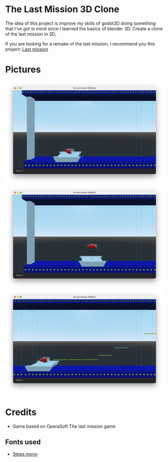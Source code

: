 # The Last Mission 3D Clone
The idea of this project is improve my skills of godot3D doing something that I've got in mind since I learned the basics of blender 3D. Create a clone of the last mission in 3D, 

If you are looking for a remake of the last mission, I recommend you this project: [Last mission](https://github.com/dmitrysmagin/last-mission)

# Pictures
![Rotation](docs/img/rotation.png)
![flying](docs/img/flying.png)
![Shots](docs/img/shots.png)

# Credits
* Game based on OperaSoft The last mission game

## Fonts used
* [Steps mono](https://fontlibrary.org/en/font/steps-mono)